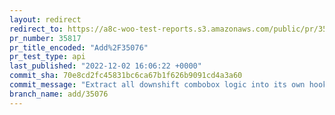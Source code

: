 ```yaml
---
layout: redirect
redirect_to: https://a8c-woo-test-reports.s3.amazonaws.com/public/pr/35817/api/index.html
pr_number: 35817
pr_title_encoded: "Add%2F35076"
pr_test_type: api
last_published: "2022-12-02 16:06:22 +0000"
commit_sha: 70e8cd2fc45831bc6ca67b1f626b9091cd4a3a60
commit_message: "Extract all downshift combobox logic into its own hook"
branch_name: add/35076
---
```

